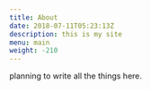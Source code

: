 ```yaml
---
title: About
date: 2018-07-11T05:23:13Z
description: this is my site
menu: main
weight: -210
---
```


planning to write all the things here.

